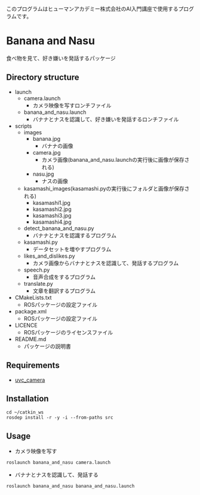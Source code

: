 このプログラムはヒューマンアカデミー株式会社のAI入門講座で使用するプログラムです。

# Banana and Nasu
食べ物を見て、好き嫌いを発話するパッケージ

## Directory structure
* launch
    * camera.launch
        * カメラ映像を写すロンチファイル
    * banana_and_nasu.launch
        * バナナとナスを認識して、好き嫌いを発話するロンチファイル
* scripts
    * images
        * banana.jpg
            * バナナの画像
        * camera.jpg
            * カメラ画像(banana_and_nasu.launchの実行後に画像が保存される)
        * nasu.jpg
            * ナスの画像
    * kasamashi_images(kasamashi.pyの実行後にフォルダと画像が保存される)
        * kasamashi1.jpg
        * kasamashi2.jpg
        * kasamashi3.jpg
        * kasamashi4.jpg
    * detect_banana_and_nasu.py
        * バナナとナスを認識するプログラム
    * kasamashi.py
        * データセットを増やすプログラム
    * likes_and_dislikes.py
        * カメラ画像からバナナとナスを認識して、発話するプログラム
    * speech.py
        * 音声合成をするプログラム
    * translate.py
        * 文章を翻訳するプログラム
* CMakeLists.txt
    * ROSパッケージの設定ファイル
* package.xml
    * ROSパッケージの設定ファイル
* LICENCE
    * ROSパッケージのライセンスファイル
* README.md
    * パッケージの説明書

## Requirements
* [uvc_camera](http://wiki.ros.org/uvc_camera)

## Installation

```
cd ~/catkin_ws
rosdep install -r -y -i --from-paths src
```

## Usage
* カメラ映像を写す
```sh
roslaunch banana_and_nasu camera.launch
```
* バナナとナスを認識して、発話する
```sh
roslaunch banana_and_nasu banana_and_nasu.launch
```
